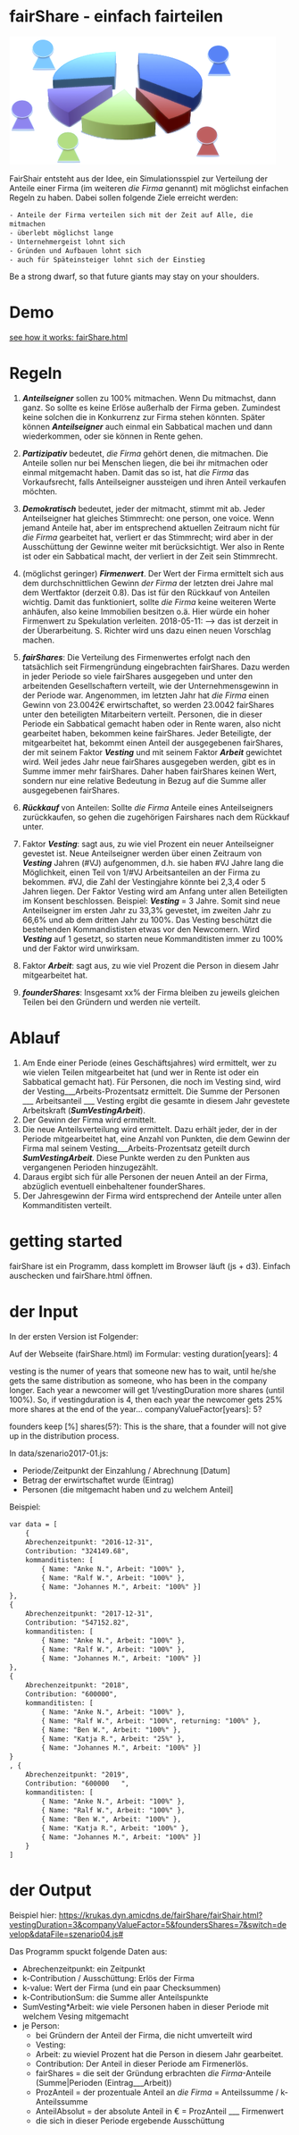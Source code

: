 # fairShare - einfach fairteilen

![](img/fairShare.png)

FairShair entsteht aus der Idee, ein Simulationsspiel zur Verteilung der Anteile einer Firma (im weiteren *die Firma* genannt) mit möglichst einfachen Regeln zu haben. Dabei sollen folgende Ziele erreicht werden:

	- Anteile der Firma verteilen sich mit der Zeit auf Alle, die mitmachen
	- überlebt möglichst lange
	- Unternehmergeist lohnt sich
	- Gründen und Aufbauen lohnt sich
	- auch für Späteinsteiger lohnt sich der Einstieg

Be a strong dwarf, so that future giants may stay on your shoulders.

# Demo
[see how it works: fairShare.html](./fairShare.html)

# Regeln

1. ___Anteilseigner___ sollen zu 100% mitmachen. Wenn Du mitmachst, dann ganz. So sollte es keine Erlöse außerhalb der Firma geben. Zumindest keine solchen die in Konkurrenz zur Firma stehen könnten. Später können ___Anteilseigner___  auch einmal ein Sabbatical machen und dann wiederkommen, oder sie können in Rente gehen.

2. ___Partizipativ___ bedeutet, *die Firma* gehört denen, die mitmachen. Die Anteile sollen nur bei Menschen liegen, die bei ihr mitmachen oder einmal mitgemacht haben. Damit das so ist, hat *die Firma* das Vorkaufsrecht, falls Anteilseigner aussteigen und ihren Anteil verkaufen möchten.

3. ___Demokratisch___ bedeutet, jeder der mitmacht, stimmt mit ab. Jeder Anteilseigner hat gleiches Stimmrecht: one person, one voice. Wenn jemand Anteile hat, aber im entsprechend aktuellen Zeitraum nicht für *die Firma* gearbeitet hat, verliert er das Stimmrecht; wird aber in der Ausschüttung der Gewinne weiter mit berücksichtigt. Wer also in Rente ist oder ein Sabbatical macht, der verliert in der Zeit sein Stimmrecht.

4. (möglichst geringer) ___Firmenwert___. Der Wert der Firma ermittelt sich aus dem durchschnittlichen Gewinn *der Firma* der letzten drei Jahre mal dem Wertfaktor (derzeit 0.8). Das ist für den Rückkauf von Anteilen wichtig. Damit das funktioniert, sollte *die Firma* keine weiteren Werte anhäufen, also keine Immobilien besitzen o.ä. Hier würde ein hoher Firmenwert zu Spekulation verleiten.
2018-05-11: --> das ist derzeit in der Überarbeitung. S. Richter wird uns dazu einen neuen Vorschlag machen.

5. ___fairShares___: Die Verteilung des Firmenwertes erfolgt nach den tatsächlich seit Firmengründung eingebrachten fairShares. Dazu werden in jeder Periode so viele fairShares ausgegeben und unter den arbeitenden Gesellschaftern verteilt, wie der Unternehmensgewinn in der Periode war. Angenommen, im letzten Jahr hat *die Firma* einen Gewinn von 23.0042€ erwirtschaftet, so werden 23.0042 fairShares unter den beteiligten Mitarbeitern verteilt. Personen, die in dieser Periode ein Sabbatical gemacht haben oder in Rente waren, also nicht gearbeitet haben, bekommen keine fairShares.
Jeder Beteiligte, der mitgearbeitet hat, bekommt einen Anteil der ausgegebenen fairShares, der mit seinem Faktor ___Vesting___  und mit seinem Faktor ___Arbeit___ gewichtet wird. Weil jedes Jahr neue fairShares ausgegeben werden, gibt es in Summe immer mehr fairShares. Daher haben fairShares keinen Wert, sondern nur eine relative Bedeutung in Bezug auf die Summe aller ausgegebenen fairShares.

6. ___Rückkauf___ von Anteilen:
Sollte *die Firma* Anteile eines Anteilseigners zurückkaufen, so gehen die zugehörigen Fairshares nach dem Rückkauf unter.

6. Faktor ___Vesting___: sagt aus, zu wie viel Prozent ein neuer Anteilseigner gevestet ist. Neue Anteilseigner werden über einen Zeitraum von ___Vesting___ Jahren (#VJ) aufgenommen, d.h. sie haben #VJ Jahre lang die Möglichkeit, einen Teil von 1/#VJ Arbeitsanteilen an der Firma zu bekommen. #VJ, die Zahl der Vestingjahre könnte bei 2,3,4 oder 5 Jahren liegen. Der Faktor Vesting wird am Anfang unter allen Beteiligten im Konsent beschlossen. Beispiel: ___Vesting___ = 3 Jahre. Somit sind neue Anteilseigner im ersten Jahr zu 33,3% gevestet, im zweiten Jahr zu 66,6% und ab dem dritten Jahr zu 100%. Das Vesting beschützt die bestehenden Kommandististen etwas vor den Newcomern. Wird ___Vesting___ auf 1 gesetzt, so starten neue Kommanditisten immer zu 100% und der Faktor wird unwirksam.

7. Faktor ___Arbeit___: sagt aus, zu wie viel Prozent die Person in diesem Jahr mitgearbeitet hat.

8. ___founderShares___: Insgesamt xx% der Firma bleiben zu jeweils gleichen Teilen bei den Gründern und werden nie verteilt.


# Ablauf
1. Am Ende einer Periode (eines Geschäftsjahres) wird ermittelt, wer zu wie vielen Teilen mitgearbeitet hat (und wer in Rente ist oder ein Sabbatical gemacht hat). Für Personen, die noch im Vesting sind, wird der Vesting___Arbeits-Prozentsatz  ermittelt. Die Summe der Personen ___ Arbeitsanteil ___ Vesting ergibt die gesamte in diesem Jahr gevestete Arbeitskraft (___SumVestingArbeit___).
2. Der Gewinn der Firma wird ermittelt.
3. Die neue Anteilsverteilung wird ermittelt. Dazu erhält jeder, der in der Periode mitgearbeitet hat, eine Anzahl von Punkten, die dem Gewinn der Firma mal seinem  Vesting___Arbeits-Prozentsatz geteilt durch ___SumVestingArbeit___. Diese Punkte werden zu den Punkten aus vergangenen Perioden hinzugezählt.
4. Daraus ergibt sich für alle Personen der neuen Anteil an der Firma, abzüglich eventuell einbehaltener founderShares.
5. Der Jahresgewinn der Firma wird entsprechend der Anteile unter allen Kommanditisten verteilt.


# getting started
fairShare ist ein Programm, dass komplett im Browser läuft (js + d3). Einfach auschecken und fairShare.html öffnen.

# der Input

In der ersten Version ist Folgender:

Auf der Webseite (fairShare.html) im Formular:
vesting duration[years]: 4

vesting is the numer of years that someone new has to wait, until he/she gets the same distribution as someone, who has been in the company longer. Each year a newcomer will get 1/vestingDuration more shares (until 100%). So, if vestingduration is 4, then each year the newcomer gets 25% more shares at the end of the year...
companyValueFactor[years]: 5?

founders keep [%] shares(5?):
This is the share, that a founder will not give up in the distribution process.


In data/szenario2017-01.js:
- Periode/Zeitpunkt der Einzahlung / Abrechnung [Datum]
- Betrag der erwirtschaftet wurde (Eintrag)
- Personen (die mitgemacht haben und zu welchem Anteil]

Beispiel:

	var data = [
		{
		Abrechenzeitpunkt: "2016-12-31",
		Contribution: "324149.68",
		kommanditisten: [
			{ Name: "Anke N.", Arbeit: "100%" },
			{ Name: "Ralf W.", Arbeit: "100%" },
			{ Name: "Johannes M.", Arbeit: "100%" }]
	},
	{
		Abrechenzeitpunkt: "2017-12-31",
		Contribution: "547152.82",
		kommanditisten: [
			{ Name: "Anke N.", Arbeit: "100%" },
			{ Name: "Ralf W.", Arbeit: "100%" },
			{ Name: "Johannes M.", Arbeit: "100%" }]
	},
	{
		Abrechenzeitpunkt: "2018",
		Contribution: "600000",
		kommanditisten: [
			{ Name: "Anke N.", Arbeit: "100%" },
			{ Name: "Ralf W.", Arbeit: "100%", returning: "100%" },
			{ Name: "Ben W.", Arbeit: "100%" },
			{ Name: "Katja R.", Arbeit: "25%" },
			{ Name: "Johannes M.", Arbeit: "100%" }]
	}
	, {
		Abrechenzeitpunkt: "2019",
		Contribution: "600000	",
		kommanditisten: [
			{ Name: "Anke N.", Arbeit: "100%" },
			{ Name: "Ralf W.", Arbeit: "100%" },
			{ Name: "Ben W.", Arbeit: "100%" },
			{ Name: "Katja R.", Arbeit: "100%" },
			{ Name: "Johannes M.", Arbeit: "100%" }]
		}
	]


#  der Output
Beispiel hier: https://krukas.dyn.amicdns.de/fairShare/fairShair.html?vestingDuration=3&companyValueFactor=5&foundersShares=7&switch=develop&dataFile=szenario04.js#

Das Programm spuckt folgende Daten aus:

- Abrechenzeitpunkt: ein Zeitpunkt
- k-Contribution / Ausschüttung: Erlös der Firma
- k-value: Wert der Firma (und ein paar Checksummen)
- k-ContributionSum: die Summe aller Anteilspunkte
- SumVesting*Arbeit: wie viele Personen haben in dieser Periode mit welchem Vesing mitgemacht
-  je Person:
	- bei Gründern der Anteil der Firma, die nicht umverteilt wird
	- Vesting:
	- Arbeit: zu wieviel Prozent hat die Person in diesem Jahr gearbeitet.
	- Contribution: Der Anteil in dieser Periode am Firmenerlös.
	-  fairShares = die seit der Gründung erbrachten *die Firma*-Anteile (Summe|Perioden (Eintrag___Arbeit))
	-  ProzAnteil = der prozentuale Anteil an *die Firma* = Anteilssumme / k-Anteilssumme
	-  AnteilAbsolut = der absolute Anteil in € =  ProzAnteil ___ Firmenwert
	- die sich in dieser Periode ergebende Ausschüttung
